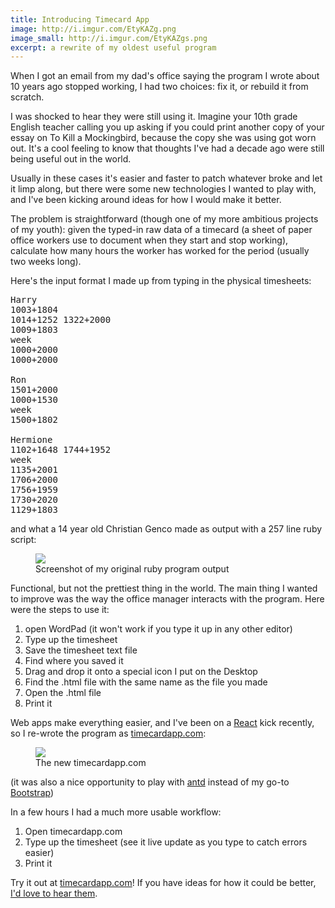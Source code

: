 ```yaml
---
title: Introducing Timecard App
image: http://i.imgur.com/EtyKAZg.png
image_small: http://i.imgur.com/EtyKAZgs.png
excerpt: a rewrite of my oldest useful program
---
```


When I got an email from my dad's office saying the program I wrote about 10 years ago stopped working, I had two choices: fix it, or rebuild it from scratch.

I was shocked to hear they were still using it. Imagine your 10th grade English teacher calling you up asking if you could print another copy of your essay on To Kill a Mockingbird, because the copy she was using got worn out. It's a cool feeling to know that thoughts I've had a decade ago were still being useful out in the world.

Usually in these cases it's easier and faster to patch whatever broke and let it limp along, but there were some new technologies I wanted to play with, and I've been kicking around ideas for how I would make it better.

The problem is straightforward (though one of my more ambitious projects of my youth): given the typed-in raw data of a timecard (a sheet of paper office workers use to document when they start and stop working), calculate how many hours the worker has worked for the period (usually two weeks long).

Here's the input format I made up from typing in the physical timesheets:

<pre>
Harry
1003+1804
1014+1252 1322+2000
1009+1803
week
1000+2000
1000+2000

Ron
1501+2000
1000+1530
week
1500+1802

Hermione
1102+1648 1744+1952
week
1135+2001
1706+2000
1756+1959
1730+2020
1129+1803
</pre>

and what a 14 year old Christian Genco made as output with a 257 line ruby script:

<figure class="center"><img src="http://i.imgur.com/4wxZa0G.png" /><figcaption>Screenshot of my original ruby program output</figcaption></figure>

Functional, but not the prettiest thing in the world. The main thing I wanted to improve was the way the office manager interacts with the program. Here were the steps to use it:

1. open WordPad (it won't work if you type it up in any other editor)
2. Type up the timesheet
3. Save the timesheet text file
4. Find where you saved it
5. Drag and drop it onto a special icon I put on the Desktop
6. Find the .html file with the same name as the file you made
7. Open the .html file
8. Print it

Web apps make everything easier, and I've been on a [React](https://facebook.github.io/react/) kick recently, so I re-wrote the program as [timecardapp.com](https://timecardapp.com):

<figure class="center"><img src="http://i.imgur.com/eLfILGN.png" /><figcaption>The new timecardapp.com</figcaption></figure>

(it was also a nice opportunity to play with [antd](https://ant.design/docs/react/introduce) instead of my go-to [Bootstrap](http://getbootstrap.com/))

In a few hours I had a much more usable workflow:

1. Open timecardapp.com
2. Type up the timesheet (see it live update as you type to catch errors easier)
3. Print it

Try it out at [timecardapp.com](https://timecardapp.com)! If you have ideas for how it could be better, [I'd love to hear them](/contact).
